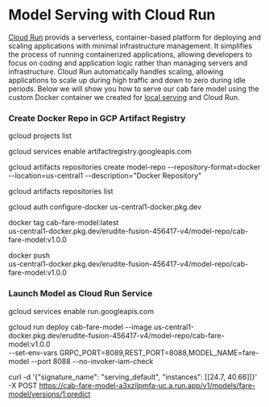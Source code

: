 # Model Serving with Cloud Run
[Cloud Run](https://cloud.google.com/run?hl=en) provids a serverless, container-based platform for deploying and scaling applications with minimal infrastructure management. It simplifies the process of running containerized applications, allowing developers to focus on coding and application logic rather than managing servers and infrastructure. Cloud Run automatically handles scaling, allowing applications to scale up during high traffic and down to zero during idle periods. Below we will show you how to serve our cab fare model using the custom Docker container we created for [local serving](../local/README.md#serving-with-a-custom-docker-image) and Cloud Run.

### Create Docker Repo in GCP Artifact Registry
gcloud projects list

gcloud services enable artifactregistry.googleapis.com

gcloud artifacts repositories create model-repo --repository-format=docker \
    --location=us-central1 --description="Docker Repository" 

gcloud artifacts repositories list 

gcloud auth configure-docker us-central1-docker.pkg.dev

docker tag cab-fare-model:latest \
us-central1-docker.pkg.dev/erudite-fusion-456417-v4/model-repo/cab-fare-model:v1.0.0

docker push \
us-central1-docker.pkg.dev/erudite-fusion-456417-v4/model-repo/cab-fare-model:v1.0.0

### Launch Model as Cloud Run Service 
gcloud services enable run.googleapis.com

gcloud run deploy cab-fare-model --image us-central1-docker.pkg.dev/erudite-fusion-456417-v4/model-repo/cab-fare-model:v1.0.0 \
   --set-env-vars GRPC_PORT=8089,REST_PORT=8088,MODEL_NAME=fare-model --port 8088 --no-invoker-iam-check

curl -d '{"signature_name": "serving_default", "instances": [[24.7, 40.66]]}' \
   -X POST https://cab-fare-model-a3xzilpmfa-uc.a.run.app/v1/models/fare-model/versions/1:predict
